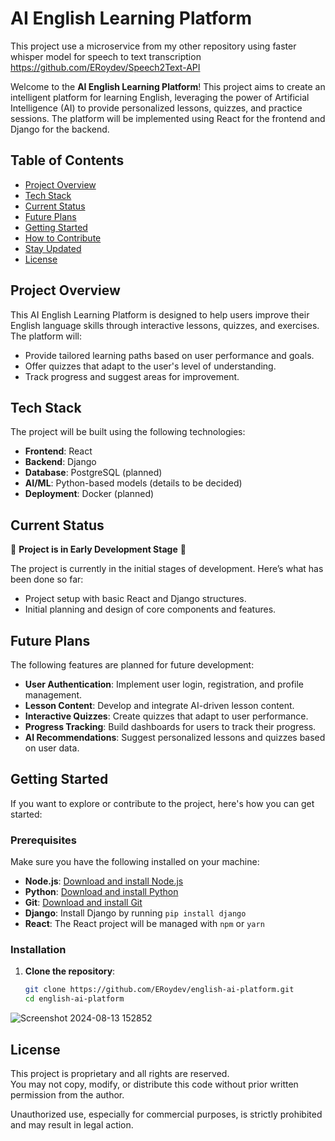 # AI English Learning Platform

This project use a microservice from my other repository using faster whisper model for speech to text transcription
https://github.com/ERoydev/Speech2Text-API

Welcome to the **AI English Learning Platform**! This project aims to create an intelligent platform for learning English, leveraging the power of Artificial Intelligence (AI) to provide personalized lessons, quizzes, and practice sessions. The platform will be implemented using React for the frontend and Django for the backend.

## Table of Contents
- [Project Overview](#project-overview)
- [Tech Stack](#tech-stack)
- [Current Status](#current-status)
- [Future Plans](#future-plans)
- [Getting Started](#getting-started)
- [How to Contribute](#how-to-contribute)
- [Stay Updated](#stay-updated)
- [License](#license)  


## Project Overview

This AI English Learning Platform is designed to help users improve their English language skills through interactive lessons, quizzes, and exercises. The platform will:
- Provide tailored learning paths based on user performance and goals.
- Offer quizzes that adapt to the user's level of understanding.
- Track progress and suggest areas for improvement.

## Tech Stack

The project will be built using the following technologies:

- **Frontend**: React
- **Backend**: Django
- **Database**: PostgreSQL (planned)
- **AI/ML**: Python-based models (details to be decided)
- **Deployment**: Docker (planned)

## Current Status

🚧 **Project is in Early Development Stage** 🚧

The project is currently in the initial stages of development. Here’s what has been done so far:
- Project setup with basic React and Django structures.
- Initial planning and design of core components and features.

## Future Plans

The following features are planned for future development:

- **User Authentication**: Implement user login, registration, and profile management.
- **Lesson Content**: Develop and integrate AI-driven lesson content.
- **Interactive Quizzes**: Create quizzes that adapt to user performance.
- **Progress Tracking**: Build dashboards for users to track their progress.
- **AI Recommendations**: Suggest personalized lessons and quizzes based on user data.

## Getting Started

If you want to explore or contribute to the project, here's how you can get started:

### Prerequisites

Make sure you have the following installed on your machine:


- **Node.js**: [Download and install Node.js](https://nodejs.org/)
- **Python**: [Download and install Python](https://www.python.org/)
- **Git**: [Download and install Git](https://git-scm.com/)
- **Django**: Install Django by running `pip install django`
- **React**: The React project will be managed with `npm` or `yarn`

### Installation

1. **Clone the repository**:
   ```bash
   git clone https://github.com/ERoydev/english-ai-platform.git
   cd english-ai-platform

![Screenshot 2024-08-13 152852](https://github.com/user-attachments/assets/3ae778ed-2aea-4b23-b2ba-b5399e399960)

## License

This project is proprietary and all rights are reserved.  
You may not copy, modify, or distribute this code without prior written permission from the author.

Unauthorized use, especially for commercial purposes, is strictly prohibited and may result in legal action.




   
